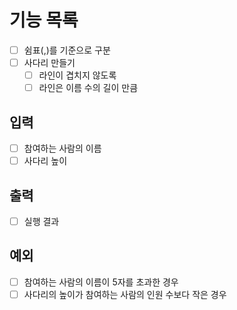 # 기능 목록

- [ ] 쉼표(,)를 기준으로 구분
- [ ] 사다리 만들기
  - [ ] 라인이 겹치지 않도록
  - [ ] 라인은 이름 수의 길이 만큼

## 입력

- [ ] 참여하는 사람의 이름
- [ ] 사다리 높이

## 출력

- [ ] 실행 결과

## 예외

- [ ] 참여하는 사람의 이름이 5자를 초과한 경우
- [ ] 사다리의 높이가 참여하는 사람의 인원 수보다 작은 경우
